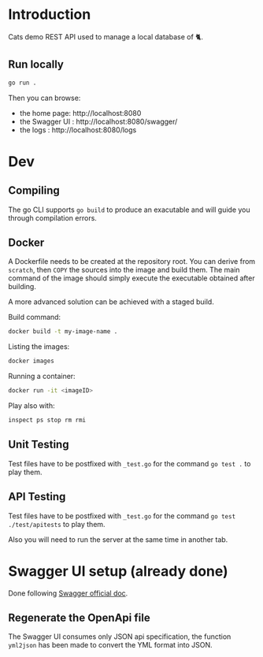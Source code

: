 # Introduction

Cats demo REST API used to manage a local database of 🐈.


## Run locally

``` bash
go run .
```

Then you can browse:
- the home page: http://localhost:8080
- the Swagger UI : http://localhost:8080/swagger/
- the logs : http://localhost:8080/logs

# Dev

## Compiling

The go CLI supports `go build` to produce an exacutable and will guide you through compilation errors.

## Docker

A Dockerfile needs to be created at the repository root.
You can derive from `scratch`, then `COPY` the sources into the image and build them.
The main command of the image should simply execute the executable obtained after building.

A more advanced solution can be achieved with a staged build.

Build command:
``` bash
docker build -t my-image-name .
```

Listing the images:
``` bash
docker images
```

Running a container:
``` bash
docker run -it <imageID>
```

Play also with:
``` bash
inspect ps stop rm rmi
```

## Unit Testing

Test files have to be postfixed with `_test.go` for the command `go test .` to play them.

## API Testing

Test files have to be postfixed with `_test.go` for the command `go test ./test/apitests` to play them.

Also you will need to run the server at the same time in another tab.


# Swagger UI setup (already done)

Done following [Swagger official doc](https://github.com/swagger-api/swagger-ui/blob/master/docs/usage/installation.md#plain-old-htmlcssjs-standalone).

## Regenerate the OpenApi file

The Swagger UI consumes only JSON api specification, the function `yml2json` has been made to convert the YML format into JSON.

